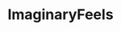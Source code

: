 ---
title: ImaginaryFeels
crosslinks:
- ImaginaryArtists
- ImaginaryMythology
- wallpapers
- ImaginaryGatherings
- comics
- PopArtNouveau
- EmpireDidNothingWrong
- imaginarypets
- ImaginaryAww
- ImaginarySpirits
- ImaginaryFlora
- MonsterGirl
---